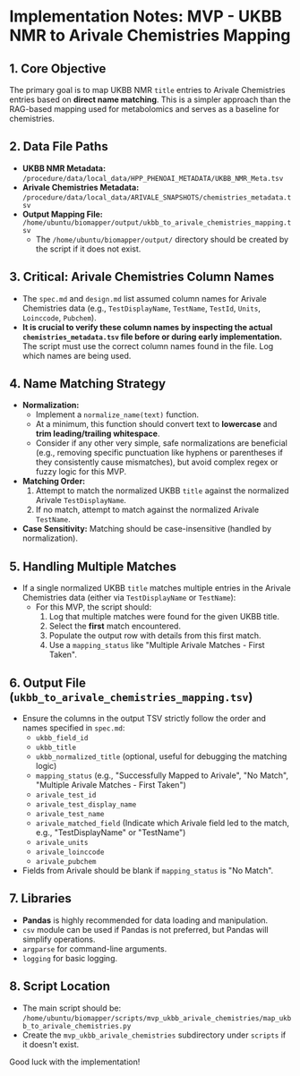 # Implementation Notes: MVP - UKBB NMR to Arivale Chemistries Mapping

## 1. Core Objective
The primary goal is to map UKBB NMR `title` entries to Arivale Chemistries entries based on **direct name matching**. This is a simpler approach than the RAG-based mapping used for metabolomics and serves as a baseline for chemistries.

## 2. Data File Paths
*   **UKBB NMR Metadata:** `/procedure/data/local_data/HPP_PHENOAI_METADATA/UKBB_NMR_Meta.tsv`
*   **Arivale Chemistries Metadata:** `/procedure/data/local_data/ARIVALE_SNAPSHOTS/chemistries_metadata.tsv`
*   **Output Mapping File:** `/home/ubuntu/biomapper/output/ukbb_to_arivale_chemistries_mapping.tsv`
    *   The `/home/ubuntu/biomapper/output/` directory should be created by the script if it does not exist.

## 3. Critical: Arivale Chemistries Column Names
*   The `spec.md` and `design.md` list assumed column names for Arivale Chemistries data (e.g., `TestDisplayName`, `TestName`, `TestId`, `Units`, `Loinccode`, `Pubchem`).
*   **It is crucial to verify these column names by inspecting the actual `chemistries_metadata.tsv` file before or during early implementation.** The script must use the correct column names found in the file. Log which names are being used.

## 4. Name Matching Strategy
*   **Normalization:**
    *   Implement a `normalize_name(text)` function.
    *   At a minimum, this function should convert text to **lowercase** and **trim leading/trailing whitespace**.
    *   Consider if any other very simple, safe normalizations are beneficial (e.g., removing specific punctuation like hyphens or parentheses if they consistently cause mismatches), but avoid complex regex or fuzzy logic for this MVP.
*   **Matching Order:**
    1.  Attempt to match the normalized UKBB `title` against the normalized Arivale `TestDisplayName`.
    2.  If no match, attempt to match against the normalized Arivale `TestName`.
*   **Case Sensitivity:** Matching should be case-insensitive (handled by normalization).

## 5. Handling Multiple Matches
*   If a single normalized UKBB `title` matches multiple entries in the Arivale Chemistries data (either via `TestDisplayName` or `TestName`):
    *   For this MVP, the script should:
        1.  Log that multiple matches were found for the given UKBB title.
        2.  Select the **first** match encountered.
        3.  Populate the output row with details from this first match.
        4.  Use a `mapping_status` like "Multiple Arivale Matches - First Taken".

## 6. Output File (`ukbb_to_arivale_chemistries_mapping.tsv`)
*   Ensure the columns in the output TSV strictly follow the order and names specified in `spec.md`:
    *   `ukbb_field_id`
    *   `ukbb_title`
    *   `ukbb_normalized_title` (optional, useful for debugging the matching logic)
    *   `mapping_status` (e.g., "Successfully Mapped to Arivale", "No Match", "Multiple Arivale Matches - First Taken")
    *   `arivale_test_id`
    *   `arivale_test_display_name`
    *   `arivale_test_name`
    *   `arivale_matched_field` (Indicate which Arivale field led to the match, e.g., "TestDisplayName" or "TestName")
    *   `arivale_units`
    *   `arivale_loinccode`
    *   `arivale_pubchem`
*   Fields from Arivale should be blank if `mapping_status` is "No Match".

## 7. Libraries
*   **Pandas** is highly recommended for data loading and manipulation.
*   `csv` module can be used if Pandas is not preferred, but Pandas will simplify operations.
*   `argparse` for command-line arguments.
*   `logging` for basic logging.

## 8. Script Location
*   The main script should be: `/home/ubuntu/biomapper/scripts/mvp_ukbb_arivale_chemistries/map_ukbb_to_arivale_chemistries.py`
*   Create the `mvp_ukbb_arivale_chemistries` subdirectory under `scripts` if it doesn't exist.

Good luck with the implementation!
